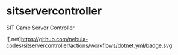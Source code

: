# sitservercontroller
SIT Game Server Controller

![.net]https://github.com/nebula-codes/sitservercontroller/actions/workflows/dotnet.yml/badge.svg
